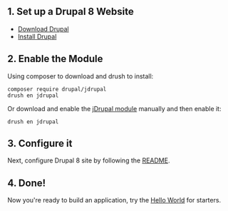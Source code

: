 ## 1. Set up a Drupal 8 Website

- [Download Drupal](https://drupal.org/download)
- [Install Drupal](http://drupal.org/documentation/install)

## 2. Enable the Module

Using composer to download and drush to install:

```
composer require drupal/jdrupal
drush en jdrupal
```

Or download and enable the [jDrupal module](http://www.drupal.org/project/jdrupal) manually and then enable it:

```
drush en jdrupal
```

## 3. Configure it

Next, configure Drupal 8 site by following the [README](http://cgit.drupalcode.org/jdrupal/plain/README.md).

## 4. Done!

Now you're ready to build an application, try the [Hello World](Hello_World) for starters.
